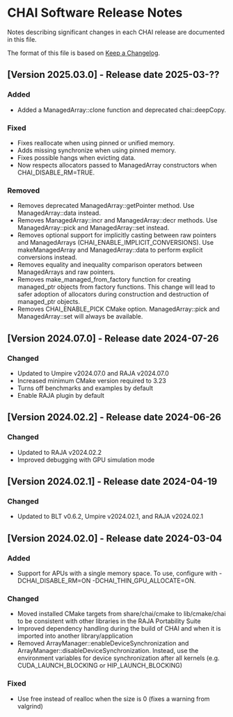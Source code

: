 [comment]: # (#################################################################)
[comment]: # (Copyright 2016-24, Lawrence Livermore National Security, LLC)
[comment]: # (and CHAI project contributors. See the CHAI LICENSE file for)
[comment]: # (details.)
[comment]: # 
[comment]: # (# SPDX-License-Identifier: BSD-3-Clause)
[comment]: # (#################################################################)

# CHAI Software Release Notes

Notes describing significant changes in each CHAI release are documented
in this file.

The format of this file is based on [Keep a Changelog](http://keepachangelog.com/en/1.0.0/).

## [Version 2025.03.0] - Release date 2025-03-??

### Added
- Added a ManagedArray::clone function and deprecated chai::deepCopy.

### Fixed
- Fixes reallocate when using pinned or unified memory.
- Adds missing synchronize when using pinned memory.
- Fixes possible hangs when evicting data.
- Now respects allocators passed to ManagedArray constructors when CHAI\_DISABLE\_RM=TRUE.

### Removed
- Removes deprecated ManagedArray::getPointer method. Use ManagedArray::data instead.
- Removes ManagedArray::incr and ManagedArray::decr methods. Use ManagedArray::pick and ManagedArray::set instead.
- Removes optional support for implicitly casting between raw pointers and ManagedArrays (CHAI\_ENABLE\_IMPLICIT\_CONVERSIONS). Use makeManagedArray and ManagedArray::data to perform explicit conversions instead.
- Removes equality and inequality comparison operators between ManagedArrays and raw pointers.
- Removes make\_managed\_from\_factory function for creating managed\_ptr objects from factory functions. This change will lead to safer adoption of allocators during construction and destruction of managed\_ptr objects.
- Removes CHAI\_ENABLE\_PICK CMake option. ManagedArray::pick and ManagedArray::set will always be available.

## [Version 2024.07.0] - Release date 2024-07-26

### Changed
- Updated to Umpire v2024.07.0 and RAJA v2024.07.0
- Increased minimum CMake version required to 3.23
- Turns off benchmarks and examples by default
- Enable RAJA plugin by default

## [Version 2024.02.2] - Release date 2024-06-26

### Changed
- Updated to RAJA v2024.02.2
- Improved debugging with GPU simulation mode

## [Version 2024.02.1] - Release date 2024-04-19

### Changed
- Updated to BLT v0.6.2, Umpire v2024.02.1, and RAJA v2024.02.1

## [Version 2024.02.0] - Release date 2024-03-04

### Added
- Support for APUs with a single memory space. To use, configure with -DCHAI\_DISABLE\_RM=ON -DCHAI\_THIN\_GPU\_ALLOCATE=ON.

### Changed
- Moved installed CMake targets from share/chai/cmake to lib/cmake/chai to be consistent with other libraries in the RAJA Portability Suite
- Improved dependency handling during the build of CHAI and when it is imported into another library/application
- Removed ArrayManager::enableDeviceSynchronization and ArrayManager::disableDeviceSynchronization. Instead, use the environment variables for device synchronization after all kernels (e.g. CUDA\_LAUNCH\_BLOCKING or HIP\_LAUNCH\_BLOCKING)

### Fixed
- Use free instead of realloc when the size is 0 (fixes a warning from valgrind)
